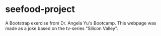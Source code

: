 # seefood-project
A Bootstrap exercise from Dr. Angela Yu's Bootcamp. This webpage was made as a joke based on the tv-series "Silicon Valley".
